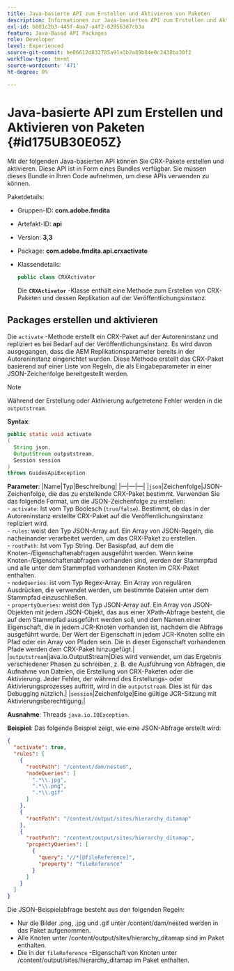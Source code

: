 ```yaml
---
title: Java-basierte API zum Erstellen und Aktivieren von Paketen
description: Informationen zur Java-basierten API zum Erstellen und Aktivieren von Paketen
exl-id: b801c2b3-445f-4aa7-a4f2-029563d7cb3a
feature: Java-Based API Packages
role: Developer
level: Experienced
source-git-commit: be06612d832785a91a3b2a89b84e0c2438ba30f2
workflow-type: tm+mt
source-wordcount: '471'
ht-degree: 0%

---
```


# Java-basierte API zum Erstellen und Aktivieren von Paketen {#id175UB30E05Z}

Mit der folgenden Java-basierten API können Sie CRX-Pakete erstellen und aktivieren. Diese API ist in Form eines Bundles verfügbar. Sie müssen dieses Bundle in Ihren Code aufnehmen, um diese APIs verwenden zu können.

Paketdetails:

- Gruppen-ID: **com.adobe.fmdita**

- Artefakt-ID: **api**

- Version: **3,3**

- Package: **com.adobe.fmdita.api.crxactivate**

- Klassendetails:

  ```JAVA
  public class CRXActivator
  ```

  Die **`CRXActivator`** -Klasse enthält eine Methode zum Erstellen von CRX-Paketen und dessen Replikation auf der Veröffentlichungsinstanz.


## Packages erstellen und aktivieren

Die `activate` -Methode erstellt ein CRX-Paket auf der Autoreninstanz und repliziert es bei Bedarf auf der Veröffentlichungsinstanz. Es wird davon ausgegangen, dass die AEM Replikationsparameter bereits in der Autoreninstanz eingerichtet wurden. Diese Methode erstellt das CRX-Paket basierend auf einer Liste von Regeln, die als Eingabeparameter in einer JSON-Zeichenfolge bereitgestellt werden.
>[!NOTE]
>
> Während der Erstellung oder Aktivierung aufgetretene Fehler werden in die `outputstream`.

**Syntax**:

```JAVA
public static void activate
(
  String json, 
  OutputStream outputstream, 
  Session session
) 
throws GuidesApiException
```

**Parameter**: |Name|Typ|Beschreibung| |—|—|—| |`json`|Zeichenfolge|JSON-Zeichenfolge, die das zu erstellende CRX-Paket bestimmt. Verwenden Sie das folgende Format, um die JSON-Zeichenfolge zu erstellen: <br>- `activate`: Ist vom Typ Boolesch \(`true`/`false`\). Bestimmt, ob das in der Autoreninstanz erstellte CRX-Paket auf die Veröffentlichungsinstanz repliziert wird. <br> - `rules`: weist den Typ JSON-Array auf. Ein Array von JSON-Regeln, die nacheinander verarbeitet werden, um das CRX-Paket zu erstellen. <br> - `rootPath`: Ist vom Typ String. Der Basispfad, auf dem die Knoten-/Eigenschaftenabfragen ausgeführt werden. Wenn keine Knoten-/Eigenschaftenabfragen vorhanden sind, werden der Stammpfad und alle unter dem Stammpfad vorhandenen Knoten im CRX-Paket enthalten. <br> - `nodeQueries`: ist vom Typ Regex-Array. Ein Array von regulären Ausdrücken, die verwendet werden, um bestimmte Dateien unter dem Stammpfad einzuschließen. <br> - `propertyQueries`: weist den Typ JSON-Array auf. Ein Array von JSON-Objekten mit jedem JSON-Objekt, das aus einer XPath-Abfrage besteht, die auf dem Stammpfad ausgeführt werden soll, und dem Namen einer Eigenschaft, die in jedem JCR-Knoten vorhanden ist, nachdem die Abfrage ausgeführt wurde. Der Wert der Eigenschaft in jedem JCR-Knoten sollte ein Pfad oder ein Array von Pfaden sein. Die in dieser Eigenschaft vorhandenen Pfade werden dem CRX-Paket hinzugefügt.| |`outputstream`|java.io.OutputStream|Dies wird verwendet, um das Ergebnis verschiedener Phasen zu schreiben, z. B. die Ausführung von Abfragen, die Aufnahme von Dateien, die Erstellung von CRX-Paketen oder die Aktivierung. Jeder Fehler, der während des Erstellungs- oder Aktivierungsprozesses auftritt, wird in die `outputstream`. Dies ist für das Debugging nützlich.| |`session`|Zeichenfolge|Eine gültige JCR-Sitzung mit Aktivierungsberechtigung.|

**Ausnahme**: Threads ``java.io.IOException``.

**Beispiel**: Das folgende Beispiel zeigt, wie eine JSON-Abfrage erstellt wird:

```JSON
{
  "activate": true,
  "rules": [
    {
      "rootPath": "/content/dam/nested",
      "nodeQueries": [
        ".*\\.jpg",
        ".*\\.png",
        ".*\\.gif"        
      ]
    },
    {
      "rootPath": "/content/output/sites/hierarchy_ditamap"
    },
    {
      "rootPath": "/content/output/sites/hierarchy_ditamap",
      "propertyQueries": [
        {
          "query": "//*[@fileReference]",
          "property": "fileReference"
        }
      ]
    }
  ]
}
```

Die JSON-Beispielabfrage besteht aus den folgenden Regeln:

- Nur die Bilder .png, .jpg und .gif unter /content/dam/nested werden in das Paket aufgenommen.
- Alle Knoten unter /content/output/sites/hierarchy\_ditamap sind im Paket enthalten.
- Die in der `fileReference` -Eigenschaft von Knoten unter /content/output/sites/hierarchy\_ditamap im Paket enthalten.
